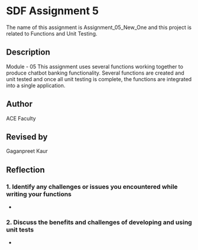 # SDF Assignment 5

The name of this assignment is Assignment_05_New_One and this project is related to Functions and Unit Testing.

## Description

Module - 05
This assignment uses several functions working together to produce chatbot banking functionality. Several functions are created and unit tested and once all unit testing is complete, the functions are integrated into a single application.

## Author

ACE Faculty

## Revised by

Gaganpreet Kaur

## Reflection

### 1. Identify any challenges or issues you encountered while writing your functions

-

### 2. Discuss the benefits and challenges of developing and using unit tests

-
